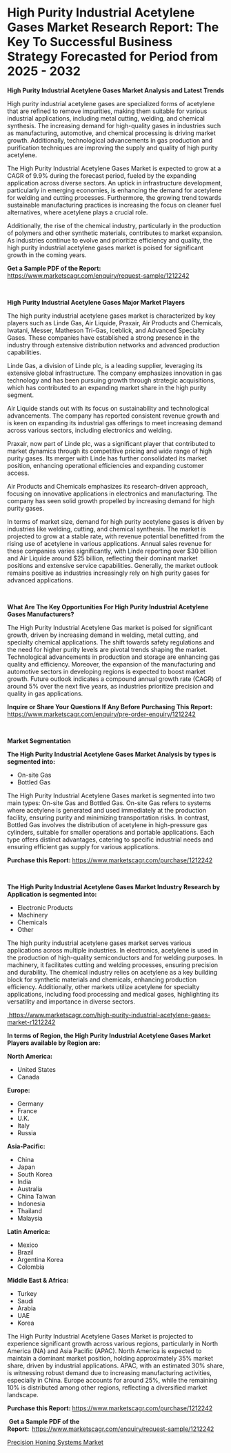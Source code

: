 <p><h1>High Purity Industrial Acetylene Gases Market Research Report: The Key To Successful Business Strategy Forecasted for Period from 2025 - 2032</h1></p><p><strong>High Purity Industrial Acetylene Gases Market Analysis and Latest Trends</strong></p>
<p><p>High purity industrial acetylene gases are specialized forms of acetylene that are refined to remove impurities, making them suitable for various industrial applications, including metal cutting, welding, and chemical synthesis. The increasing demand for high-quality gases in industries such as manufacturing, automotive, and chemical processing is driving market growth. Additionally, technological advancements in gas production and purification techniques are improving the supply and quality of high purity acetylene.</p><p>The High Purity Industrial Acetylene Gases Market is expected to grow at a CAGR of 9.9% during the forecast period, fueled by the expanding application across diverse sectors. An uptick in infrastructure development, particularly in emerging economies, is enhancing the demand for acetylene for welding and cutting processes. Furthermore, the growing trend towards sustainable manufacturing practices is increasing the focus on cleaner fuel alternatives, where acetylene plays a crucial role.</p><p>Additionally, the rise of the chemical industry, particularly in the production of polymers and other synthetic materials, contributes to market expansion. As industries continue to evolve and prioritize efficiency and quality, the high purity industrial acetylene gases market is poised for significant growth in the coming years.</p></p>
<p><strong>Get a Sample PDF of the Report:&nbsp;</strong> <a href="https://www.marketscagr.com/enquiry/request-sample/1212242?utm_campaign=3506&utm_medium=2&utm_source=Github&utm_content=ia&utm_term=24032025&utm_id=high-purity-industrial-acetylene-gases">https://www.marketscagr.com/enquiry/request-sample/1212242</a></p>
<p>&nbsp;</p>
<p><strong>High Purity Industrial Acetylene Gases Major Market Players</strong></p>
<p><p>The high purity industrial acetylene gases market is characterized by key players such as Linde Gas, Air Liquide, Praxair, Air Products and Chemicals, Iwatani, Messer, Matheson Tri-Gas, Iceblick, and Advanced Specialty Gases. These companies have established a strong presence in the industry through extensive distribution networks and advanced production capabilities.</p><p>Linde Gas, a division of Linde plc, is a leading supplier, leveraging its extensive global infrastructure. The company emphasizes innovation in gas technology and has been pursuing growth through strategic acquisitions, which has contributed to an expanding market share in the high purity segment.</p><p>Air Liquide stands out with its focus on sustainability and technological advancements. The company has reported consistent revenue growth and is keen on expanding its industrial gas offerings to meet increasing demand across various sectors, including electronics and welding.</p><p>Praxair, now part of Linde plc, was a significant player that contributed to market dynamics through its competitive pricing and wide range of high purity gases. Its merger with Linde has further consolidated its market position, enhancing operational efficiencies and expanding customer access.</p><p>Air Products and Chemicals emphasizes its research-driven approach, focusing on innovative applications in electronics and manufacturing. The company has seen solid growth propelled by increasing demand for high purity gases.</p><p>In terms of market size, demand for high purity acetylene gases is driven by industries like welding, cutting, and chemical synthesis. The market is projected to grow at a stable rate, with revenue potential benefitted from the rising use of acetylene in various applications. Annual sales revenue for these companies varies significantly, with Linde reporting over $30 billion and Air Liquide around $25 billion, reflecting their dominant market positions and extensive service capabilities. Generally, the market outlook remains positive as industries increasingly rely on high purity gases for advanced applications.</p></p>
<p>&nbsp;</p>
<p><strong>What Are The Key Opportunities For High Purity Industrial Acetylene Gases Manufacturers?</strong></p>
<p><p>The High Purity Industrial Acetylene Gas market is poised for significant growth, driven by increasing demand in welding, metal cutting, and specialty chemical applications. The shift towards safety regulations and the need for higher purity levels are pivotal trends shaping the market. Technological advancements in production and storage are enhancing gas quality and efficiency. Moreover, the expansion of the manufacturing and automotive sectors in developing regions is expected to boost market growth. Future outlook indicates a compound annual growth rate (CAGR) of around 5% over the next five years, as industries prioritize precision and quality in gas applications.</p></p>
<p><strong>Inquire or Share Your Questions If Any Before Purchasing This Report:</strong> <a href="https://www.marketscagr.com/enquiry/pre-order-enquiry/1212242?utm_campaign=3506&utm_medium=2&utm_source=Github&utm_content=ia&utm_term=24032025&utm_id=high-purity-industrial-acetylene-gases">https://www.marketscagr.com/enquiry/pre-order-enquiry/1212242</a></p>
<p>&nbsp;</p>
<p><strong>Market Segmentation</strong></p>
<p><strong>The High Purity Industrial Acetylene Gases Market Analysis by types is segmented into:</strong></p>
<p><ul><li>On-site Gas</li><li>Bottled Gas</li></ul></p>
<p><p>The High Purity Industrial Acetylene Gases market is segmented into two main types: On-site Gas and Bottled Gas. On-site Gas refers to systems where acetylene is generated and used immediately at the production facility, ensuring purity and minimizing transportation risks. In contrast, Bottled Gas involves the distribution of acetylene in high-pressure gas cylinders, suitable for smaller operations and portable applications. Each type offers distinct advantages, catering to specific industrial needs and ensuring efficient gas supply for various applications.</p></p>
<p><strong>Purchase this Report:&nbsp;</strong><a href="https://www.marketscagr.com/purchase/1212242?utm_campaign=3506&utm_medium=2&utm_source=Github&utm_content=ia&utm_term=24032025&utm_id=high-purity-industrial-acetylene-gases">https://www.marketscagr.com/purchase/1212242</a></p>
<p>&nbsp;</p>
<p><strong>The High Purity Industrial Acetylene Gases Market Industry Research by Application is segmented into:</strong></p>
<p><ul><li>Electronic Products</li><li>Machinery</li><li>Chemicals</li><li>Other</li></ul></p>
<p><p>The high purity industrial acetylene gases market serves various applications across multiple industries. In electronics, acetylene is used in the production of high-quality semiconductors and for welding purposes. In machinery, it facilitates cutting and welding processes, ensuring precision and durability. The chemical industry relies on acetylene as a key building block for synthetic materials and chemicals, enhancing production efficiency. Additionally, other markets utilize acetylene for specialty applications, including food processing and medical gases, highlighting its versatility and importance in diverse sectors.</p></p>
<p><a href="https://www.marketscagr.com/high-purity-industrial-acetylene-gases-market-r1212242?utm_campaign=3506&utm_medium=2&utm_source=Github&utm_content=ia&utm_term=24032025&utm_id=high-purity-industrial-acetylene-gases">&nbsp;https://www.marketscagr.com/high-purity-industrial-acetylene-gases-market-r1212242</a></p>
<p><strong>In terms of Region, the High Purity Industrial Acetylene Gases Market Players available by Region are:</strong></p>
<p>
    <p> <strong> North America: </strong>
        <ul>
            <li>United States</li>
            <li>Canada</li>
        </ul>
        </p> 
    <p> <strong> Europe: </strong>
        <ul>
            <li>Germany</li>
            <li>France</li>
            <li>U.K.</li>
            <li>Italy</li>
            <li>Russia</li>
        </ul>
        </p> 
    <p> <strong> Asia-Pacific: </strong>
        <ul>
            <li>China</li>
            <li>Japan</li>
            <li>South Korea</li>
            <li>India</li>
            <li>Australia</li>
            <li>China Taiwan</li>
            <li>Indonesia</li>
            <li>Thailand</li>
            <li>Malaysia</li>
        </ul>
        </p> 
    <p> <strong> Latin America: </strong>
        <ul>
            <li>Mexico</li>
            <li>Brazil</li>
            <li>Argentina Korea</li>
            <li>Colombia</li>
        </ul>
        </p> 
    <p> <strong> Middle East & Africa: </strong>
        <ul>
            <li>Turkey</li>
            <li>Saudi</li>
            <li>Arabia</li>
            <li>UAE</li>
            <li>Korea</li>
        </ul>
    </p>
    </p>
<p><p>The High Purity Industrial Acetylene Gases Market is projected to experience significant growth across various regions, particularly in North America (NA) and Asia Pacific (APAC). North America is expected to maintain a dominant market position, holding approximately 35% market share, driven by industrial applications. APAC, with an estimated 30% share, is witnessing robust demand due to increasing manufacturing activities, especially in China. Europe accounts for around 25%, while the remaining 10% is distributed among other regions, reflecting a diversified market landscape.</p></p>
<p><strong>Purchase this Report: </strong><a href="https://www.marketscagr.com/purchase/1212242?utm_campaign=3506&utm_medium=2&utm_source=Github&utm_content=ia&utm_term=24032025&utm_id=high-purity-industrial-acetylene-gases">https://www.marketscagr.com/purchase/1212242</a></p>
<p>&nbsp;<strong>Get a Sample PDF of the Report:&nbsp;&nbsp;</strong><a href="https://www.marketscagr.com/enquiry/request-sample/1212242?utm_campaign=3506&utm_medium=2&utm_source=Github&utm_content=ia&utm_term=24032025&utm_id=high-purity-industrial-acetylene-gases">https://www.marketscagr.com/enquiry/request-sample/1212242</a></p>
<p><strong></strong></p>
<p><p><a href="https://github.com/taveyasenay/Market-Research-Report-List-1/blob/main/precision-honing-systems-market.md?utm_campaign=3506&utm_medium=2&utm_source=Github&utm_content=ia&utm_term=24032025&utm_id=high-purity-industrial-acetylene-gases">Precision Honing Systems Market</a></p></p>